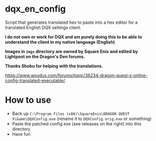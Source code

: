 # dqx_en_config

Script that generates translated hex to paste into a hex editor for a translated English DQX settings client.

**I do not own or work for DQX and am purely doing this to be able to understand the client in my native language (English)**

**Images in `imgs` directory are owned by Square Enix and edited by Lightpost on the Dragon's Den forums.**

**Thanks Shobu for helping with the translations.**

https://www.woodus.com/forums/topic/36234-dragon-quest-x-online-config-translated-executable/

# How to use

- Back up `C:\Program Files (x86)\SquareEnix\DRAGON QUEST X\Game\DQXConfig.exe` (rename it to `DQXConfig.orig.exe` or something)
- Paste the patched config exe (see releases on the right) into this directory
- Have fun
